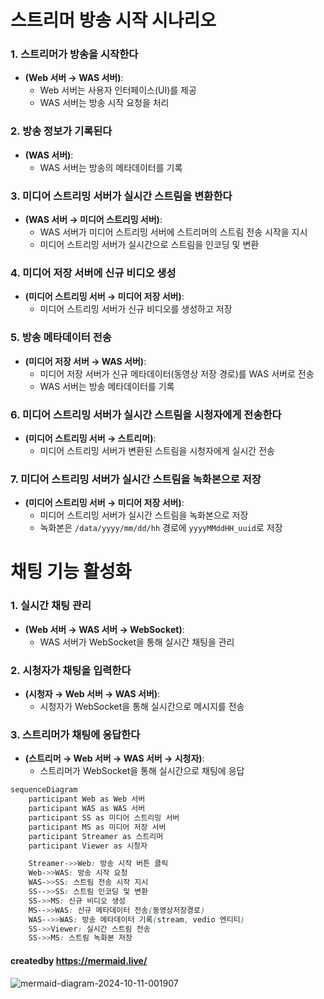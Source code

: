 # 스트리머 방송 시작 시나리오

### 1. 스트리머가 방송을 시작한다
- **(Web 서버 → WAS 서버)**:
  - Web 서버는 사용자 인터페이스(UI)를 제공
  - WAS 서버는 방송 시작 요청을 처리

### 2. 방송 정보가 기록된다
- **(WAS 서버)**:
  - WAS 서버는 방송의 메타데이터를 기록

### 3. 미디어 스트리밍 서버가 실시간 스트림을 변환한다
- **(WAS 서버 → 미디어 스트리밍 서버)**:
  - WAS 서버가 미디어 스트리밍 서버에 스트리머의 스트림 전송 시작을 지시
  - 미디어 스트리밍 서버가 실시간으로 스트림을 인코딩 및 변환

### 4. 미디어 저장 서버에 신규 비디오 생성
- **(미디어 스트리밍 서버 → 미디어 저장 서버)**:
  - 미디어 스트리밍 서버가 신규 비디오를 생성하고 저장

### 5. 방송 메타데이터 전송
- **(미디어 저장 서버 → WAS 서버)**:
  - 미디어 저장 서버가 신규 메타데이터(동영상 저장 경로)를 WAS 서버로 전송
  - WAS 서버는 방송 메타데이터를 기록

### 6. 미디어 스트리밍 서버가 실시간 스트림을 시청자에게 전송한다
- **(미디어 스트리밍 서버 → 스트리머)**:
  - 미디어 스트리밍 서버가 변환된 스트림을 시청자에게 실시간 전송

### 7. 미디어 스트리밍 서버가 실시간 스트림을 녹화본으로 저장
- **(미디어 스트리밍 서버 → 미디어 저장 서버)**:
  - 미디어 스트리밍 서버가 실시간 스트림을 녹화본으로 저장
  - 녹화본은 `/data/yyyy/mm/dd/hh` 경로에 `yyyyMMddHH_uuid`로 저장
 

# 채팅 기능 활성화

### 1. 실시간 채팅 관리 
- **(Web 서버 → WAS 서버 → WebSocket)**:
  - WAS 서버가 WebSocket을 통해 실시간 채팅을 관리

### 2. 시청자가 채팅을 입력한다 
- **(시청자 → Web 서버 → WAS 서버)**:
  - 시청자가 WebSocket을 통해 실시간으로 메시지를 전송

### 3. 스트리머가 채팅에 응답한다 
- **(스트리머 → Web 서버 → WAS 서버 → 시청자)**:
  - 스트리머가 WebSocket을 통해 실시간으로 채팅에 응답

```scss
sequenceDiagram
    participant Web as Web 서버
    participant WAS as WAS 서버
    participant SS as 미디어 스트리밍 서버
    participant MS as 미디어 저장 서버
    participant Streamer as 스트리머
    participant Viewer as 시청자

    Streamer->>Web: 방송 시작 버튼 클릭
    Web->>WAS: 방송 시작 요청
    WAS->>SS: 스트림 전송 시작 지시
    SS-->>SS: 스트림 인코딩 및 변환
    SS->>MS: 신규 비디오 생성
    MS-->>WAS: 신규 메타데이터 전송(동영상저장경로)
    WAS-->>WAS: 방송 메타데이터 기록(stream, vedio 엔티티)
    SS->>Viewer: 실시간 스트림 전송
    SS->>MS: 스트림 녹화본 저장
```
#### createdby https://mermaid.live/
![mermaid-diagram-2024-10-11-001907](https://github.com/user-attachments/assets/69f51a8a-6a7f-4713-9466-c2ea36a45af4)


